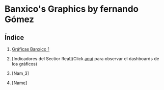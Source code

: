 # Banxico's Graphics by fernando Gómez


## Índice
  
1. [Gráficas Banxico 1](https://fernandogomezr.github.io/Experience-in-Financial-Markets/)

2. [Indicadores del Sectior Real](Click [aquí](https://fernandogomezr.github.io/Indicadores/ind_banxico.html) para observar el dashboards de los gráficos)

3. [Nam_3]

4. [Name]

